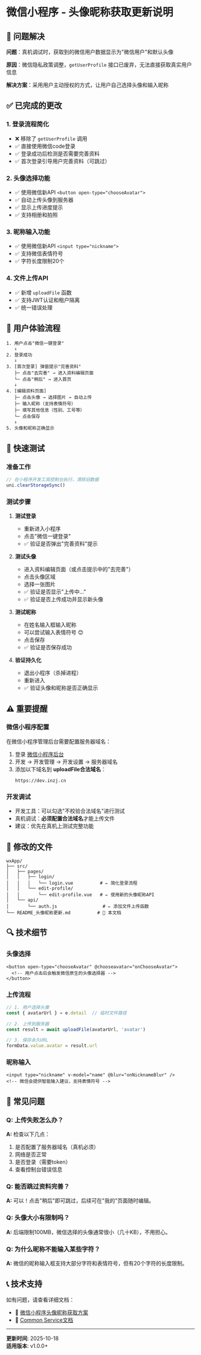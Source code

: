 # 微信小程序 - 头像昵称获取更新说明

## 🎯 问题解决

**问题**：真机调试时，获取到的微信用户数据显示为"微信用户"和默认头像

**原因**：微信隐私政策调整，`getUserProfile` 接口已废弃，无法直接获取真实用户信息

**解决方案**：采用用户主动授权的方式，让用户自己选择头像和输入昵称

## ✅ 已完成的更改

### 1. 登录流程简化
- ❌ 移除了 `getUserProfile` 调用
- ✅ 直接使用微信code登录
- ✅ 登录成功后检测是否需要完善资料
- ✅ 首次登录引导用户完善资料（可跳过）

### 2. 头像选择功能
- ✅ 使用微信新API `<button open-type="chooseAvatar">`
- ✅ 自动上传头像到服务器
- ✅ 显示上传进度提示
- ✅ 支持相册和拍照

### 3. 昵称输入功能
- ✅ 使用微信新API `<input type="nickname">`
- ✅ 支持微信表情符号
- ✅ 字符长度限制20个

### 4. 文件上传API
- ✅ 新增 `uploadFile` 函数
- ✅ 支持JWT认证和租户隔离
- ✅ 统一错误处理

## 📱 用户体验流程

```
1. 用户点击"微信一键登录"
   ↓
2. 登录成功
   ↓
3. [首次登录] 弹窗提示"完善资料"
   ├─ 点击"去完善" → 进入资料编辑页面
   └─ 点击"稍后" → 进入首页
   ↓
4. [编辑资料页面]
   ├─ 点击头像 → 选择图片 → 自动上传
   ├─ 输入昵称（支持表情符号）
   ├─ 填写其他信息（性别、工号等）
   └─ 点击保存
   ↓
5. 头像和昵称正确显示
```

## 🚀 快速测试

### 准备工作
```javascript
// 在小程序开发工具控制台执行，清除旧数据
uni.clearStorageSync()
```

### 测试步骤

1. **测试登录**
   - 重新进入小程序
   - 点击"微信一键登录"
   - ✅ 验证是否弹出"完善资料"提示

2. **测试头像**
   - 进入资料编辑页面（或点击提示中的"去完善"）
   - 点击头像区域
   - 选择一张图片
   - ✅ 验证是否显示"上传中..."
   - ✅ 验证是否上传成功并显示新头像

3. **测试昵称**
   - 在姓名输入框输入昵称
   - 可以尝试输入表情符号 😊
   - 点击保存
   - ✅ 验证是否保存成功

4. **验证持久化**
   - 退出小程序（杀掉进程）
   - 重新进入
   - ✅ 验证头像和昵称是否正确显示

## ⚠️ 重要提醒

### 微信小程序配置
在微信小程序管理后台需要配置服务器域名：

1. 登录 [微信小程序后台](https://mp.weixin.qq.com/)
2. 开发 → 开发管理 → 开发设置 → 服务器域名
3. 添加以下域名到 **uploadFile合法域名**：
   ```
   https://dev.inzj.cn
   ```

### 开发调试
- 开发工具：可以勾选"不校验合法域名"进行测试
- 真机调试：**必须配置合法域名**才能上传文件
- 建议：优先在真机上测试完整功能

## 📂 修改的文件

```
wxApp/
├── src/
│   ├── pages/
│   │   ├── login/
│   │   │   └── login.vue          # ✏️ 简化登录流程
│   │   └── edit-profile/
│   │       └── edit-profile.vue   # ✏️ 使用新的头像昵称API
│   └── api/
│       └── auth.js                 # ✏️ 添加文件上传函数
└── README_头像昵称更新.md          # 📄 本文档
```

## 🔍 技术细节

### 头像选择
```vue
<button open-type="chooseAvatar" @chooseavatar="onChooseAvatar">
  <!-- 用户点击后会触发微信原生的头像选择器 -->
</button>
```

### 上传流程
```javascript
// 1. 用户选择头像
const { avatarUrl } = e.detail  // 临时文件路径

// 2. 上传到服务器
const result = await uploadFile(avatarUrl, 'avatar')

// 3. 保存永久URL
formData.value.avatar = result.url
```

### 昵称输入
```vue
<input type="nickname" v-model="name" @blur="onNicknameBlur" />
<!-- 微信会提供智能输入建议，支持表情符号 -->
```

## 🐛 常见问题

### Q: 上传失败怎么办？
**A:** 检查以下几点：
1. 是否配置了服务器域名（真机必须）
2. 网络是否正常
3. 是否登录（需要token）
4. 查看控制台错误信息

### Q: 能否跳过资料完善？
**A:** 可以！点击"稍后"即可跳过，后续可在"我的"页面随时编辑。

### Q: 头像大小有限制吗？
**A:** 后端限制100MB，微信选择的头像通常很小（几十KB），不用担心。

### Q: 为什么昵称不能输入某些字符？
**A:** 微信的昵称输入框支持大部分字符和表情符号，但有20个字符的长度限制。

## 📞 技术支持

如有问题，请查看详细文档：
- 📖 [微信小程序头像昵称获取方案](../docs/微信小程序头像昵称获取方案.md)
- 📖 [Common Service文档](../app/common/README.md)

---

**更新时间**: 2025-10-18  
**适用版本**: v1.0.0+

